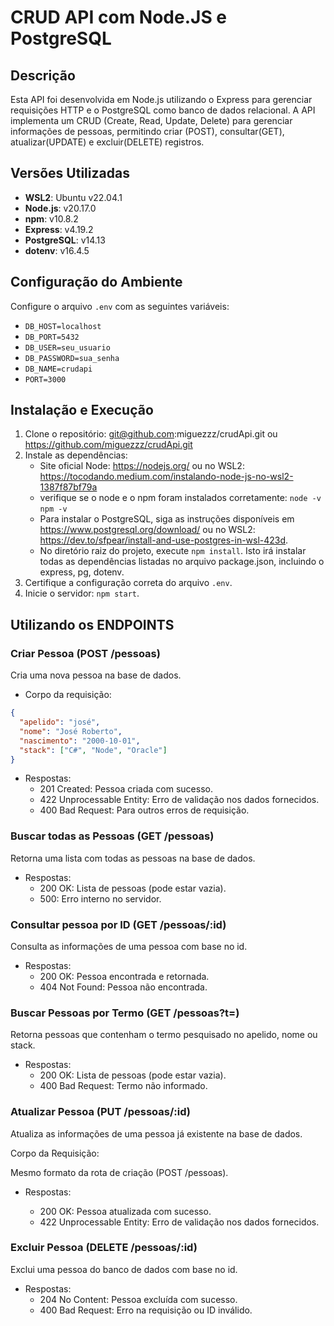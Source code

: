# CRUD API com Node.JS e PostgreSQL

## Descrição
Esta API foi desenvolvida em Node.js utilizando o Express para gerenciar requisições HTTP e o PostgreSQL como banco de dados relacional. A API implementa um CRUD (Create, Read, Update, Delete) para gerenciar informações de pessoas, permitindo criar (POST), consultar(GET), atualizar(UPDATE) e excluir(DELETE) registros.

## Versões Utilizadas

- **WSL2**: Ubuntu v22.04.1
- **Node.js**: v20.17.0
- **npm**: v10.8.2
- **Express**: v4.19.2
- **PostgreSQL**: v14.13
- **dotenv**: v16.4.5

## Configuração do Ambiente

Configure o arquivo `.env` com as seguintes variáveis:
- `DB_HOST=localhost`
- `DB_PORT=5432`
- `DB_USER=seu_usuario`
- `DB_PASSWORD=sua_senha`
- `DB_NAME=crudapi`
- `PORT=3000`

## Instalação e Execução

1. Clone o repositório: git@github.com:miguezzz/crudApi.git ou https://github.com/miguezzz/crudApi.git
2. Instale as dependências: 
    - Site oficial Node: https://nodejs.org/ ou no WSL2: https://tocodando.medium.com/instalando-node-js-no-wsl2-1387f87bf79a
    - verifique se o node e o npm foram instalados corretamente:
    `node -v`
    `npm -v`
    - Para instalar o PostgreSQL, siga as instruções disponíveis em https://www.postgresql.org/download/ ou no WSL2: https://dev.to/sfpear/install-and-use-postgres-in-wsl-423d.
    - No diretório raiz do projeto, execute `npm install`. Isto irá instalar todas as dependências listadas no arquivo package.json, incluindo o express, pg, dotenv.
3. Certifique a configuração correta do arquivo `.env`.
4. Inicie o servidor: `npm start`.

## Utilizando os ENDPOINTS

### Criar Pessoa (POST /pessoas)
Cria uma nova pessoa na base de dados.

- Corpo da requisição:

```json
{
  "apelido": "josé",
  "nome": "José Roberto",
  "nascimento": "2000-10-01",
  "stack": ["C#", "Node", "Oracle"]
}
```

- Respostas:
    - 201 Created: Pessoa criada com sucesso.
    - 422 Unprocessable Entity: Erro de validação nos dados fornecidos.
    - 400 Bad Request: Para outros erros de requisição.

### Buscar todas as Pessoas (GET /pessoas)

Retorna uma lista com todas as pessoas na base de dados.

- Respostas:
    - 200 OK: Lista de pessoas (pode estar vazia).
    - 500: Erro interno no servidor.

### Consultar pessoa por ID (GET /pessoas/:id)

Consulta as informações de uma pessoa com base no id.

- Respostas:
    - 200 OK: Pessoa encontrada e retornada.
    - 404 Not Found: Pessoa não encontrada.

### Buscar Pessoas por Termo (GET /pessoas?t=)

Retorna pessoas que contenham o termo pesquisado no apelido, nome ou stack.

- Respostas:
    - 200 OK: Lista de pessoas (pode estar vazia).
    - 400 Bad Request: Termo não informado.

### Atualizar Pessoa (PUT /pessoas/:id)

Atualiza as informações de uma pessoa já existente na base de dados.

Corpo da Requisição:

Mesmo formato da rota de criação (POST /pessoas).

- Respostas:

    - 200 OK: Pessoa atualizada com sucesso.
    - 422 Unprocessable Entity: Erro de validação nos dados fornecidos.

### Excluir Pessoa (DELETE /pessoas/:id)

Exclui uma pessoa do banco de dados com base no id.

- Respostas:
    - 204 No Content: Pessoa excluída com sucesso.
    - 400 Bad Request: Erro na requisição ou ID inválido.